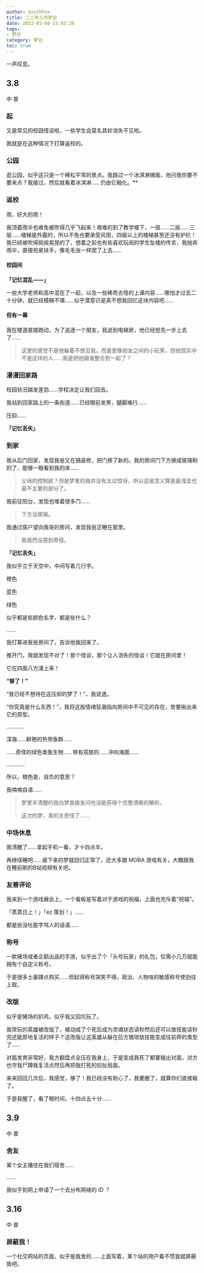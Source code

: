 ```yaml
---
author: SouthFox
title: 二二年三月梦记
date: 2022-03-08 15:03:28
tags:
- 梦记
category: 梦记
toc: true
---
```


一声叹息。

<!-- more -->

## 3.8 

中 普

### 起

又是常见的校园怪谈啦，一些学生会莫名其妙消失不见啦。

我就是在这种情况下打算返校的。

### 公园

逛公园，似乎这只是一个稀松平常的景点。我路过一个冰淇淋摊贩，他问我你要不要来点？我接过，然后就看着冰淇淋……仍由它融化。**

### 返校

雨，好大的雨！

我顶着雨伞也难免被吹得几乎飞起来！艰难的到了教学楼下，一层……二层……三层……楼梯是外露的，所以不免也要承受风雨，四层以上的楼梯甚至还没有护栏！我已经被吹得摇摇晃晃的了，想着之前也有些喜欢玩闹的学生坠楼的传言，我抛弃雨伞，直接抱紧扶手，像毛毛虫一样爬了上去……

#### 校园间

**「记忆混乱——」**

一些大学老师和高中混在了一起，以及一些稀奇古怪的上课内容……哪怕才过去二十分钟，就已经模糊不堪……似乎潜意识是真不想我回忆这块内容吧……

#### 但有一幕

我在楼道直接跑动，为了追逐一个朋友，我追到电梯房，他已经抢先一步上去了……

> 这里的感觉不是他躲着不想见我，而是更像损友之间的小玩笑，但他现实中不是这样的人……我是把他跟谁整合到一起了？

### 漫漫回家路

校园状况越发差劲……学校决定让我们回去。

我站到回家路上的一条街道……已经眼前发黑，腿脚难行……

压抑……

**「记忆丢失」**

### 到家

我从后门回家，发现我爸又在搞装修，把门换了新的。我的房间门下方换成玻璃制的了，能够一眼看到我的床……

> 父母的控制欲？但是梦里的我并没有太过惊讶，所以这层含义算是最浅显也最不主要的部分了。

我前往阳台，发现也堆着很多门……

> 下方没玻璃。

我通过窗户望向我哥的房间，发现我爸正睡在那里。

> 我竟然没感到奇怪。

**「记忆丢失」**

我似乎立于天空中，中间写着几行字。

橙色

蓝色

绿色

似乎都是些颜色名字，都是些什么？

……

我打算进我爸房间了，告诉他我回来了。

推开门，我就发现不对了！那个怪谈，那个让人消失的怪谈！它就在房间里！

它在四面八方涌上来！

**“够了！”**

“我已经不想待在这压抑的梦了！”，我说道。

“你究竟是什么东西！”，我将这股情绪狂潮指向房间中不可见的存在，势要揪出来它的原型。

…………

深海……鲜艳的热带鱼群……

……奇怪的绿色类鱼生物……带有双肢的……冲向海面……

…………

所以，橙色是，自负的意思？

我喃喃自语……

> 梦里半清醒的我向梦直接发问也没能获得个完整清晰的解析。
>
> 这次的梦，真的太奇怪了……

### 中场休息

我清醒了……拿起手机一看，才十四点半。

再继续睡吧……接下来的梦就回归正常了，还大多跟 MOBA 游戏有关，大概跟我在睡前刷的B站视频有关吧。

### 友善评论

我来到一个游戏展会上，一个看板是写着对于游戏的祝福，上面也充斥着“祝福”。

「蒸蒸日上！」「ez 策划！」……

都是些没吐脏字骂人的话语……

### 称号

一款猪场或者企鹅出品的手游，似乎出了个「头号玩家」的礼包，仅需小几万就能拥有个自定义称号。

于是很多土豪蹲点购买……但起得称号哭笑不得，政治、人物啥的敏感称号使劲往上取。

### 改版

似乎是猪场的扒鸡，似乎我又回坑玩了。

我常玩的英雄被改版了，被动成了个死后成为灵魂状态读秒然后还可以放技能读秒完还能原地复活的样子？这改版让这英雄从躲在后方猥琐放技能变成往前莽的类型了……

对面发育非常好，我方翻盘点全压在我身上，于是变成我死了都要输出对面，对方也守我尸蹲我复活点然后再把我打死的拉扯局面。

来来回回几次后，我感觉，够了！我已经没有耐心了，我要醒了，就算你们直接输了。

于是我醒了，看了眼时间，十四点五十分……

## 3.9 

中 普

### 舍友

某个女主播住在我们宿舍……

……

我似乎到网上申请了一个去分布网络的 ID ？

## 3.16

中 普

### 屏蔽我！

一个社交网站的页面，似乎是我发的……上面写着，某个站的用户看不惯我就屏蔽我吧。
